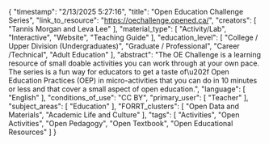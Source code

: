 {
    "timestamp": "2/13/2025 5:27:16",
    "title": "Open Education Challenge Series",
    "link_to_resource": "https://oechallenge.opened.ca/",
    "creators": [
        "Tannis Morgan and Leva Lee"
    ],
    "material_type": [
        "Activity/Lab",
        "Interactive",
        "Website",
        "Teaching Guide"
    ],
    "education_level": [
        "College / Upper Division (Undergraduates)",
        "Graduate / Professional",
        "Career /Technical",
        "Adult Education"
    ],
    "abstract": "The OE Challenge is a learning resource of small doable activities you can work through at your own pace. The series is a fun way for educators to get a taste of\u202f Open Education Practices (OEP) in micro-activities that you can do in 10 minutes or less and that cover a small aspect of open education.",
    "language": [
        "English"
    ],
    "conditions_of_use": "CC BY",
    "primary_user": [
        "Teacher"
    ],
    "subject_areas": [
        "Education"
    ],
    "FORRT_clusters": [
        "Open Data and Materials",
        "Academic Life and Culture"
    ],
    "tags": [
        "Activities",
        "Open Activities",
        "Open Pedagogy",
        "Open Textbook",
        "Open Educational Resources"
    ]
}